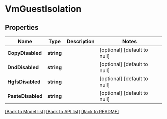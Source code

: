 # VmGuestIsolation

## Properties
Name | Type | Description | Notes
------------ | ------------- | ------------- | -------------
**CopyDisabled** | **string** |  | [optional] [default to null]
**DndDisabled** | **string** |  | [optional] [default to null]
**HgfsDisabled** | **string** |  | [optional] [default to null]
**PasteDisabled** | **string** |  | [optional] [default to null]

[[Back to Model list]](README.md#documentation-for-models) [[Back to API list]](README.md#documentation-for-api-endpoints) [[Back to README]](README.md)


